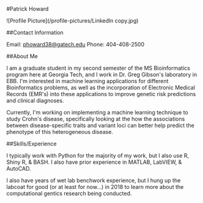 #Patrick Howard

![Profile Picture](/profile-pictures/LinkedIn copy.jpg)

##Contact Information

Email: phoward38@gatech.edu
Phone: 404-408-2500

##About Me

I am a graduate student in my second semester of the MS Bioinformatics program here at Georgia Tech, and I work in Dr. Greg Gibson's laboratory in EBB. I'm interested in machine learning applications for different Bioinformatics problems, as well as the incorporation of Electronic Medical Records (EMR's) into these applications to improve genetic risk predictions and clinical diagnoses. 

Currently, I'm working on implementing a machine learning technique to study Crohn's disease, specifically looking at the how the associations between disease-specific traits and variant loci can better help predict the phenotype of this heterogeneous disease. 

##Skills/Experience

I typically work with Python for the majority of my work, but I also use R, Shiny R, & BASH. I also have prior experience in MATLAB, LabVIEW, & AutoCAD.

I also have years of wet lab benchwork experience, but I hung up the labcoat for good (or at least for now...) in 2018 to learn more about the computational gentics research being conducted.
